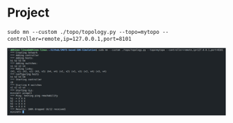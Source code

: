 # Project

```
sudo mn --custom ./topo/topology.py --topo=mytopo --controller=remote,ip=127.0.0.1,port=8101
```

![Alt text](/images/initialState.png)
